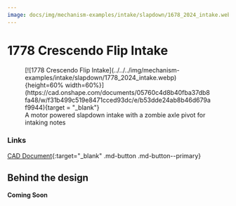 ```yaml
---
image: docs/img/mechanism-examples/intake/slapdown/1678_2024_intake.webp
---
```


# 1778 Crescendo Flip Intake

<figure markdown="span">
[![1778 Crescendo Flip Intake](../../../img/mechanism-examples/intake/slapdown/1778_2024_intake.webp){height=60% width=60%}](https://cad.onshape.com/documents/05760c4d8b40fba37db8fa48/w/f31b499c519e8471cced93dc/e/b53dde24ab8b46d679af9944){target = "_blank"}
<figcaption>A motor powered slapdown intake with a zombie axle pivot for intaking notes</figcaption>
</figure>

### Links

[CAD Document](https://cad.onshape.com/documents/05760c4d8b40fba37db8fa48/w/f31b499c519e8471cced93dc/e/b53dde24ab8b46d679af9944 "CAD Document Link"){:target="_blank" .md-button .md-button--primary}

## Behind the design

**Coming Soon**

<br>